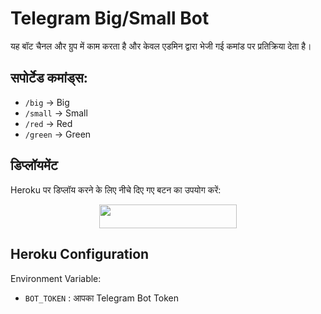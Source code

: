 # Telegram Big/Small Bot

यह बॉट चैनल और ग्रुप में काम करता है और केवल एडमिन द्वारा भेजी गई कमांड पर प्रतिक्रिया देता है।

## सपोर्टेड कमांड्स:

- `/big` → Big
- `/small` → Small
- `/red` → Red
- `/green` → Green

## डिप्लॉयमेंट

Heroku पर डिप्लॉय करने के लिए नीचे दिए गए बटन का उपयोग करें:

<p align="center">
  <a href="https://dashboard.heroku.com/new?template=https://github.com/yourusername/telegram-bot-heroku">
    <img src="https://img.shields.io/badge/Deploy%20On%20Heroku-green?style=for-the-badge&logo=heroku" width="220" height="38.45"/>
  </a>
</p>

## Heroku Configuration

Environment Variable:

- `BOT_TOKEN` : आपका Telegram Bot Token

